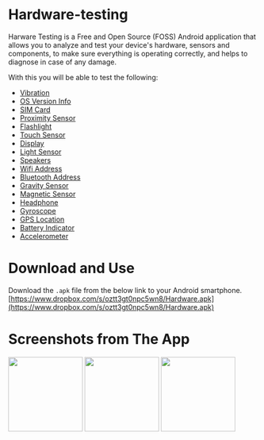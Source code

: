 # Hardware-testing
Harware Testing is a Free and Open Source (FOSS) Android application that allows you to analyze and test your device's hardware, sensors and components, to make sure everything is operating correctly, and helps to diagnose in case of any damage.

With this you will be able to test the following:
- [Vibration](#vibration)
- [OS Version Info](#os-version-info)
- [SIM Card](#sim-card)
- [Proximity Sensor](#proximity-sensor)
- [Flashlight](#flashlight)
- [Touch Sensor](#touch-sensor)
- [Display](#display)
- [Light Sensor](#light-sensor)
- [Speakers](#speakers)
- [Wifi Address](#wifi-address)
- [Bluetooth Address](#bluetooth-address)
- [Gravity Sensor](#gravity-sensor)
- [Magnetic Sensor](#magnetic-sensor)
- [Headphone](#headphone)
- [Gyroscope](#gyroscope)
- [GPS Location](#gps-location)
- [Battery Indicator](#battery_indicator)
- [Accelerometer](#accelerometer)

# Download and Use
Download the `.apk` file from the below link to your Android smartphone.  
[https://www.dropbox.com/s/oztt3gt0npc5wn8/Hardware.apk](https://www.dropbox.com/s/oztt3gt0npc5wn8/Hardware.apk)

# Screenshots from The App
<img src="https://github.com/mridulg/Hardware-testing/screenshots/ss-1.png" width="150">
<img src="https://github.com/mridulg/Hardware-testing/screenshots/ss-2.png" width="150">
<img src="https://github.com/mridulg/Hardware-testing/screenshots/ss-3.png" width="150">